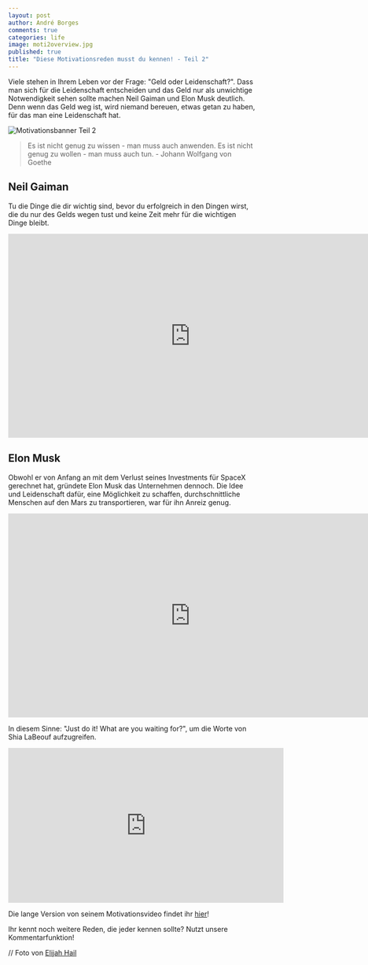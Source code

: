 ```yaml
---
layout: post
author: André Borges
comments: true
categories: life
image: moti2overview.jpg
published: true
title: "Diese Motivationsreden musst du kennen! - Teil 2"
---
```



Viele stehen in Ihrem Leben vor der Frage: "Geld oder Leidenschaft?". Dass man sich für die Leidenschaft entscheiden und das Geld nur als unwichtige Notwendigkeit sehen sollte machen Neil Gaiman und Elon Musk deutlich. Denn wenn das Geld weg ist, wird niemand bereuen, etwas getan zu haben, für das man eine Leidenschaft hat.

![Motivationsbanner Teil 2]({{site.baseurl}}/images/moti2banner.jpg)

> Es ist nicht genug zu wissen - man muss auch anwenden. Es ist nicht genug zu wollen - man muss auch tun. - Johann Wolfgang von Goethe

## Neil Gaiman
Tu die Dinge die dir wichtig sind, bevor du erfolgreich in den Dingen wirst, die du nur des Gelds wegen tust und keine Zeit mehr für die wichtigen Dinge bleibt.
<div class="video">
<iframe width="740" height="415" src="https://www.youtube.com/watch?v=ikAb-NYkseI" frameborder="0" allowfullscreen></iframe>
</div>

## Elon Musk
Obwohl er von Anfang an mit dem Verlust seines Investments für SpaceX gerechnet hat, gründete Elon Musk das Unternehmen dennoch. Die Idee und Leidenschaft dafür, eine Möglichkeit zu schaffen, durchschnittliche Menschen auf den Mars zu transportieren, war für ihn Anreiz genug.
<div class="video">
<iframe width="740" height="415" src="https://www.youtube.com/embed/FLbhpb-MExg" frameborder="0" allowfullscreen></iframe>
</div>

In diesem Sinne: "Just do it! What are you waiting for?", um die Worte von Shia LaBeouf aufzugreifen.
<div class="video">
<iframe width="560" height="315" src="https://www.youtube.com/embed/ZXsQAXx_ao0" frameborder="0" allowfullscreen></iframe>
<div>

Die lange Version von seinem Motivationsvideo findet ihr [hier](https://vimeo.com/125095515)!

Ihr kennt noch weitere Reden, die jeder kennen sollte? Nutzt unsere Kommentarfunktion!

// Foto von [Elijah Hail](https://unsplash.com/elijahhail/portfolio)
